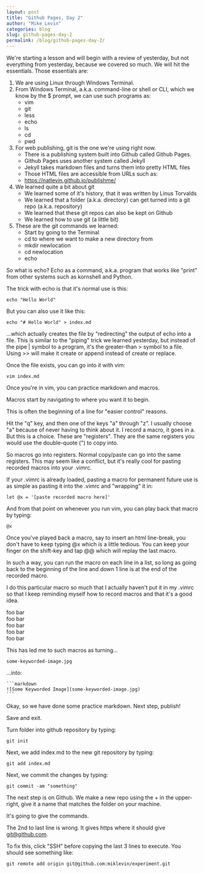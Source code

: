 ```yaml
---
layout: post
title: "Github Pages, Day 2"
author: "Mike Levin"
categories: blog
slug: github-pages-day-2
permalink: /blog/github-pages-day-2/
---
```


We're starting a lesson and will begin with a review of yesterday, but not
everything from yesterday, because we covered so much. We will hit the
essentials. Those essentials are:

1. We are using Linux through Windows Terminal.
2. From Windows Terminal, a.k.a. command-line or shell or CLI, which we know by
   the $ prompt, we can use such programs as:
   - vim
   - git
   - less
   - echo
   - ls
   - cd
   - pwd
3. For web publishing, git is the one we're using right now.
   - There is a publishing system built into Github called Github Pages.
   - Github Pages uses another system called Jekyll
   - Jekyll takes markdown files and turns them into pretty HTML files
   - Those HTML files are accessible from URLs such as:
   - https://natlevin.github.io/publishme/
4. We learned quite a bit about git
   - We learned some of it's history, that it was written by Linus Torvalds
   - We learned that a folder (a.k.a. directory) can get turned into a git
     repo (a.k.a. repository)
   - We learned that these git repos can also be kept on Github
   - We learned how to use git (a little bit)
5. These are the git commands we learned:
   - Start by going to the Terminal
   - cd to where we want to make a new directory from
   - mkdir newlocation
   - cd newlocation
   - echo

So what is echo? Echo as a command, a.k.a. program that works like "print" from
other systems such as kornshell and Python.

The trick with echo is that it's normal use is this:

    echo "Hello World"

But you can also use it like this:

    echo "# Hello World" > index.md

...which actually creates the file by "redirecting" the output of echo into a
file. This is similar to the "piping" trick we learned yesterday, but instead
of the pipe | symbol to a program, it's the greater-than > symbol to a file.
Using >> will make it create or append instead of create or replace.

Once the file exists, you can go into it with vim:

    vim index.md

Once you're in vim, you can practice markdown and macros.

Macros start by navigating to where you want it to begin.

This is often the beginning of a line for "easier control" reasons.

Hit the "q" key, and then one of the keys "a" through "z". I usually choose "a"
because of never having to think about it. I record a macro, it goes in a. But
this is a choice. These are "registers". They are the same registers you would
use the double-quote (") to copy into.

So macros go into registers.
Normal copy/paste can go into the same registers.
This may seem like a conflict, but it's really cool for pasting recorded macros
into your .vimrc.

If your .vimrc is already loaded, pasting a macro for permanent future use is
as simple as pasting it into the .vimrc and "wrapping" it in:

    let @x = '[paste recorded macro here]'

And from that point on whenever you run vim, you can play back that macro by
typing:

    @x

Once you've played back a macro, say to insert an html line-break, you don't
have to keep typing @x which is a little tedious. You can keep your finger on
the shift-key and tap @@ which will replay the last macro.

In such a way, you can run the macro on each line in a list, so long as going
back to the beginning of the line and down 1 line is at the end of the recorded
macro.

I do this particular macro so much that I actually haven't put it in my .vimrc
so that I keep reminding myself how to record macros and that it's a good idea.

foo bar<br/>
foo bar<br/>
foo bar<br/>
foo bar<br/>
foo bar<br/>

This has led me to such macros as turning...

    some-keyworded-image.jpg

...into:

    ```markdown
    ![Some Keyworded Image](some-keyworded-image.jpg)
    ```
Okay, so we have done some practice markdown. Next step, publish!

Save and exit.

Turn folder into github repository by typing:

    git init

Next, we add index.md to the new git repository by typing:

    git add index.md

Next, we commit the changes by typing:

    git commit -am "something"

The next step is on Github. We make a new repo using the + in the upper-right,
give it a name that matches the folder on your machine.

It's going to give the commands.

The 2nd to last line is wrong. It gives https where it should give
git@github.com.

To fix this, click "SSH" before copying the last 3 lines to execute. You should
see something like:

    git remote add origin git@github.com:miklevin/experiment.git



















